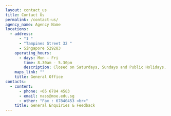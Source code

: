```yaml
---
layout: contact_us
title: Contact Us
permalink: /contact-us/
agency_name: Agency Name
locations:
  - address:
      - "1 "
      - "Tampines Street 32 "
      - Singapore 529283
    operating_hours:
      - days: Mon - Fri
        time: 8.30am - 5.30pm
        description: Closed on Saturdays, Sundays and Public Holidays.
    maps_link: ""
    title: General Office
contacts:
  - content:
      - phone: +65 6784 4583
      - email: nass@moe.edu.sg
      - other: "Fax : 67840453 <br>"
    title: General Enquiries & Feedback
---
```

